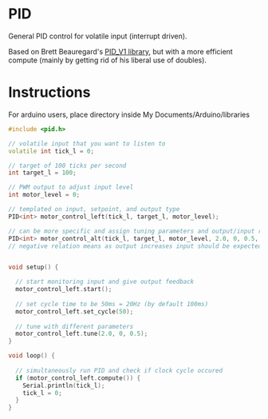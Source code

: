 # PID
General PID control for volatile input (interrupt driven).

Based on Brett Beauregard's [PID_V1 library](https://github.com/br3ttb/Arduino-PID-Library/),
but with a more efficient compute (mainly by getting rid of his liberal use of doubles).

# Instructions
For arduino users, place directory inside My Documents/Arduino/libraries
```C++
#include <pid.h>

// volatile input that you want to listen to
volatile int tick_l = 0;

// target of 100 ticks per second
int target_l = 100;

// PWM output to adjust input level
int motor_level = 0;

// templated on input, setpoint, and output type
PID<int> motor_control_left(tick_l, target_l, motor_level);

// can be more specific and assign tuning parameters and output/input relations
PID<int> motor_control_alt(tick_l, target_l, motor_level, 2.0, 0, 0.5, NEGATIVE);
// negative relation means as output increases input should be expected to decrease


void setup() {

  // start monitoring input and give output feedback
  motor_control_left.start();
  
  // set cycle time to be 50ms = 20Hz (by default 100ms)
  motor_control_left.set_cycle(50);
  
  // tune with different parameters
  motor_control_left.tune(2.0, 0, 0.5);
}

void loop() {
  
  // simultaneously run PID and check if clock cycle occured
  if (motor_control_left.compute()) {
    Serial.println(tick_l);
    tick_l = 0;
  }
}
